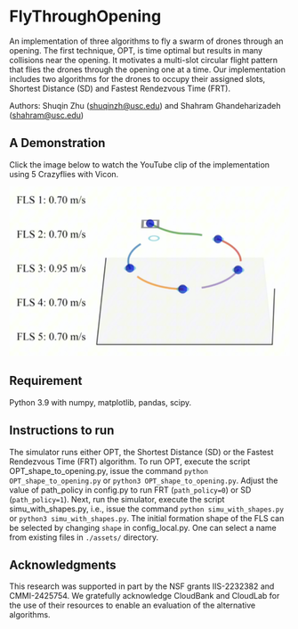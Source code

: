 # FlyThroughOpening
An implementation of three algorithms to fly a swarm of drones through an opening.  The first technique, OPT, is time optimal but results in many collisions near the opening.  It motivates a multi-slot circular flight pattern that flies the drones through the opening one at a time.  Our implementation includes two algorithms for the drones to occupy their assigned slots, Shortest Distance (SD) and Fastest Rendezvous Time (FRT).

Authors:  Shuqin Zhu (shuqinzh@usc.edu) and Shahram Ghandeharizadeh (shahram@usc.edu)

## A Demonstration
Click the image below to watch the YouTube clip of the implementation using 5 Crazyflies with Vicon.

[![A Demonstration](https://github.com/flyinglightspeck/CircularFlightPattern/blob/main/simulation.png)](https://www.youtube.com/watch?v=_hcwj3lhY5g)

## Requirement
Python 3.9 with numpy, matplotlib, pandas, scipy.

## Instructions to run
The simulator runs either OPT, the Shortest Distance (SD) or the Fastest Rendezvous Time (FRT) algorithm.
To run OPT, execute the script OPT_shape_to_opening.py, issue the command `python OPT_shape_to_opening.py` or `python3 OPT_shape_to_opening.py`.
Adjust the value of path_policy in config.py to run FRT (`path_policy=0`) or SD (`path_policy=1`).
Next, run the simulator, execute the script simu_with_shapes.py, i.e., issue the command `python simu_with_shapes.py` or `python3 simu_with_shapes.py`.
The initial formation shape of the FLS can be selected by changing `shape` in config_local.py. One can select a name from existing files in `./assets/` directory.

## Acknowledgments
This research was supported in part by the NSF grants IIS-2232382 and CMMI-2425754.
We gratefully acknowledge CloudBank and CloudLab for the use of their resources to enable an evaluation of the alternative algorithms.
